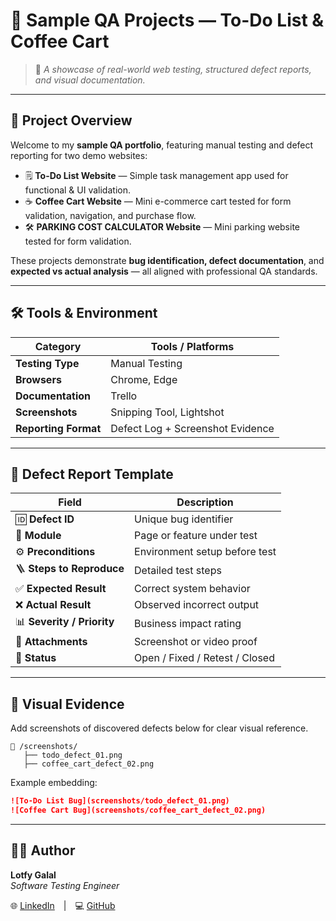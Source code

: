 # 🌟 Sample QA Projects — To-Do List & Coffee Cart

> 🎯 *A showcase of real-world web testing, structured defect reports, and visual documentation.*

---

## 🧩 Project Overview

Welcome to my **sample QA portfolio**, featuring manual testing and defect reporting for two demo websites:

- 🗒 **To-Do List Website** — Simple task management app used for functional & UI validation.  
- ☕ **Coffee Cart Website** — Mini e-commerce cart tested for form validation, navigation, and purchase flow.
- 🛠️ **PARKING COST CALCULATOR Website** — Mini parking website tested for form validation.

These projects demonstrate **bug identification, defect documentation**, and **expected vs actual analysis** — all aligned with professional QA standards.

---

## 🛠️ Tools & Environment

| Category | Tools / Platforms |
|-----------|------------------|
| **Testing Type** | Manual Testing |
| **Browsers** | Chrome, Edge |
| **Documentation** | Trello   |
| **Screenshots** | Snipping Tool, Lightshot |
| **Reporting Format** | Defect Log + Screenshot Evidence |

---

## 🧾 Defect Report Template

| Field | Description |
|--------|-------------|
| 🆔 **Defect ID** | Unique bug identifier |
| 🧭 **Module** | Page or feature under test |
| ⚙️ **Preconditions** | Environment setup before test |
| 🪜 **Steps to Reproduce** | Detailed test steps |
| ✅ **Expected Result** | Correct system behavior |
| ❌ **Actual Result** | Observed incorrect output |
| 📊 **Severity / Priority** | Business impact rating |
| 📎 **Attachments** | Screenshot or video proof |
| 🔁 **Status** | Open / Fixed / Retest / Closed |

---

## 📸 Visual Evidence

Add screenshots of discovered defects below for clear visual reference.

```
📂 /screenshots/
   ├── todo_defect_01.png
   ├── coffee_cart_defect_02.png
```

Example embedding:
```markdown
![To-Do List Bug](screenshots/todo_defect_01.png)
![Coffee Cart Bug](screenshots/coffee_cart_defect_02.png)
```

---

## 👨‍💻 Author

**Lotfy Galal**  
*Software Testing Engineer*  

🌐 [LinkedIn](http://www.linkedin.com/in/lotfy-gal-b8136015a) | 💻 [GitHub](https://github.com/lotfygalal)
